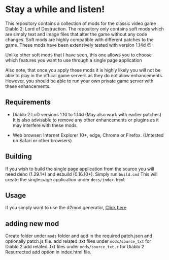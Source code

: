 # Stay a while and listen!

This repository contains a collection of mods for the classic video game Diablo 2: Lord of Destruction.  The repository only contains soft mods which are simply text and image files that alter the game without any code changes.  Soft mods are highly compatible with different patches to the game.  These mods have been extensively tested with version 1.14d :wink:

Unlike other soft mods that I have seen, this one allows you to choose which features you want to use through a single page application

Also note, that once you apply these mods it is highly likely you will not be able to play in the offical game servers as they do not allow enhancements.  However, you should be able to run your own private game server with these enhancements.

## Requirements

* Diablo 2 LoD versions 1.10 to 1.14d (May also work with earlier patches)
It is also advisable to remove any other enhancements or plugins as it may interfere with these mods.

* Web browser: Internet Explorer 10+, edge, Chrome or Firefox. (Untested on Safari or other browsers)

## Building
If you wish to build the single page application from the source you will need deno (1.29.1+) and esbuild (0.16.10+).
Simply run `build.cmd`  This will create the single page application under `docs/index.html`

## Usage
If you simply want to use the d2mod generator, [Click here](https://sajonoso.github.io/d2mods)

## adding new mod

Create folder under `mods` folder and add in the required patch.json and optionally patch.js file.
add related .txt files under `mods/source_txt` for Diablo 2
add related .txt files under `mods/source_txt.r` for Diablo 2 Resurrected
add option in index.html file.

